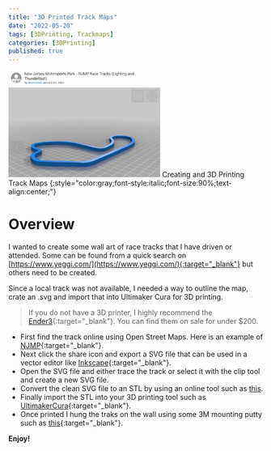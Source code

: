 ```yaml
---
title: "3D Printed Track Maps"
date: "2022-05-20"
tags: [3DPrinting, Trackmaps]
categories: [3DPrinting]
published: true
---
```

<img src="../images/njmp-trackmap.jpg" alt="" width="300    "/>
Creating and 3D Printing Track Maps
{:style="color:gray;font-style:italic;font-size:90%;text-align:center;"}

# Overview

I wanted to create some wall art of race tracks that I have driven or attended.  Some can be found from a quick search on [https://www.yeggi.com/](https://www.yeggi.com/){:target="_blank"} but others need to be created.

Since a local track was not available, I needed a way to outline the map, crate an .svg and import that into Ultimaker Cura for 3D printing.

> If you do not have a 3D printer, I highly recommend the [Ender3](https://www.creality.com/products/ender-3-v2-3d-printer-csco){:target="_blank"}.  You can find them on sale for under $200.

- First find the track online using Open Street Maps.  Here is an example of [NJMP](https://www.openstreetmap.org/search?query=new%20jersey%20motorsports%20park#map=15/39.3601/-75.0639){:target="_blank"}.
- Next click the share icon and export a SVG file that can be used in a vector editor like [Inkscape](https://inkscape.org/release/inkscape-1.2/){:target="_blank"}.
- Open the SVG file and either trace the track or select it with the clip tool and create a new SVG file.
- Convert the clean SVG file to an STL by using an online tool such as [this](https://svg2stl.com/).
- Finally import the STL into your 3D printing tool such as [UltimakerCura](https://ultimaker.com/software/ultimaker-cura){:target="_blank"}.
- Once printed I hung the traks on the wall using some 3M mounting putty such as [this](https://www.amazon.com/860-Scotch-Removable-Adhesive-Putty/dp/B018HSRGVC){:target="_blank"}.

**Enjoy!**